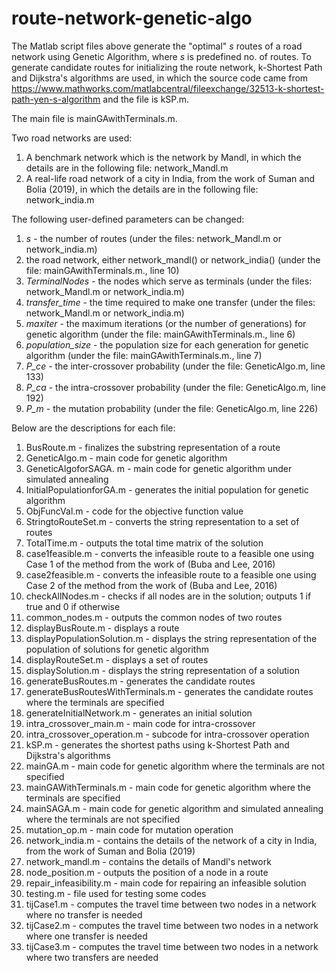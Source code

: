 # route-network-genetic-algo

The Matlab script files above generate the "optimal" _s_ routes of a road network using Genetic Algorithm, where _s_ is predefined no. of routes. To generate candidate routes for initializing the route network, k-Shortest Path and Dijkstra's algorithms are used, in which the source code came from https://www.mathworks.com/matlabcentral/fileexchange/32513-k-shortest-path-yen-s-algorithm and the file is kSP.m.

The main file is mainGAwithTerminals.m.

Two road networks are used:
1. A benchmark network which is the network by Mandl, in which the details are in the following file: network_Mandl.m
2. A real-life road network of a city in India, from the work of Suman and Bolia (2019), in which the details are in the following file: network_india.m

The following user-defined parameters can be changed:
1. _s_ - the number of routes (under the files: network_Mandl.m or network_india.m)
2. the road network, either network_mandl() or network_india() (under the file: mainGAwithTerminals.m., line 10)
3. _TerminalNodes_ - the nodes which serve as terminals (under the files: network_Mandl.m or network_india.m)
4. _transfer_time_ - the time required to make one transfer (under the files: network_Mandl.m or network_india.m)
5. _maxiter_ - the maximum iterations (or the number of generations) for genetic algorithm (under the file: mainGAwithTerminals.m., line 6)
6. _population_size_ - the population size for each generation for genetic algorithm (under the file: mainGAwithTerminals.m., line 7)
7. _P_ce_ - the inter-crossover probability (under the file: GeneticAlgo.m, line 133)
8. _P_ca_ - the intra-crossover probability (under the file: GeneticAlgo.m, line 192)
9. _P_m_ - the mutation probability (under the file: GeneticAlgo.m, line 226)

Below are the descriptions for each file:
1. BusRoute.m - finalizes the substring representation of a route
2. GeneticAlgo.m - main code for genetic algorithm
3. GeneticAlgoforSAGA. m - main code for genetic algorithm under simulated annealing 
4. InitialPopulationforGA.m - generates the initial population for genetic algorithm
5. ObjFuncVal.m - code for the objective function value
6. StringtoRouteSet.m - converts the string representation to a set of routes
7. TotalTime.m - outputs the total time matrix of the solution
8. case1feasible.m - converts the infeasible route to a feasible one using Case 1 of the method from the work of (Buba and Lee, 2016)
9. case2feasible.m - converts the infeasible route to a feasible one using Case 2 of the method from the work of (Buba and Lee, 2016)
10. checkAllNodes.m - checks if all nodes are in the solution; outputs 1 if true and 0 if otherwise
11. common_nodes.m - outputs the common nodes of two routes
12. displayBusRoute.m - displays a route
13. displayPopulationSolution.m - displays the string representation of the population of solutions for genetic algorithm
14. displayRouteSet.m - displays a set of routes
15. displaySolution.m - displays the string representation of a solution
16. generateBusRoutes.m - generates the candidate routes
17. generateBusRoutesWithTerminals.m - generates the candidate routes where the terminals are specified
18. generateInitialNetwork.m - generates an initial solution
19. intra_crossover_main.m - main code for intra-crossover
20. intra_crossover_operation.m - subcode for intra-crossover operation
21. kSP.m - generates the shortest paths using k-Shortest Path and Dijkstra's algorithms
22. mainGA.m - main code for genetic algorithm where the terminals are not specified
23. mainGAWithTerminals.m - main code for genetic algorithm where the terminals are specified
24. mainSAGA.m - main code for genetic algorithm and simulated annealing where the terminals are not specified
25. mutation_op.m - main code for mutation operation
26. network_india.m - contains the details of the network of a city in India, from the work of Suman and Bolia (2019)
27. network_mandl.m - contains the details of Mandl's network
28. node_position.m - outputs the position of a node in a route
29. repair_infeasibility.m - main code for repairing an infeasible solution
30. testing.m - file used for testing some codes
31. tijCase1.m - computes the travel time between two nodes in a network where no transfer is needed
32. tijCase2.m - computes the travel time between two nodes in a network where one transfer is needed
33. tijCase3.m - computes the travel time between two nodes in a network where two transfers are needed
